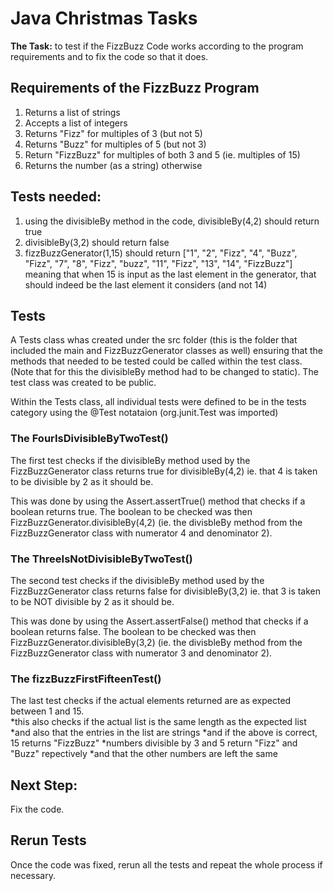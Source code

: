 # Java Christmas Tasks

**The Task:** to test if the FizzBuzz Code works according to the program requirements and to fix the code so that it does.

## Requirements of the FizzBuzz Program 

1. Returns a list of strings
2. Accepts a list of integers
3. Returns "Fizz" for multiples of 3 (but not 5)
4. Returns "Buzz" for multiples of 5 (but not 3)
5. Return "FizzBuzz" for multiples of both 3 and 5 (ie. multiples of 15)
6. Returns the number (as a string) otherwise


## Tests needed: 

1. using the divisibleBy method in the code, divisibleBy(4,2) should return true
2. divisibleBy(3,2) should return false
3. fizzBuzzGenerator(1,15) should return ["1", "2", "Fizz", "4", "Buzz", "Fizz", "7", "8", "Fizz", "buzz", "11", "Fizz", "13", "14", "FizzBuzz"] meaning that when 15 is input as the last element in the generator, that should indeed be the last element it considers (and not 14)

## Tests

A Tests class whas created under the src folder (this is the folder that included the main and FizzBuzzGenerator classes as well) ensuring that the methods that needed to be tested could be called within the test class.
(Note that for this the divisibleBy method had to be changed to static).
The test class was created to be public. 

Within the Tests class, all individual tests were defined to be in the tests category using the @Test notataion (org.junit.Test was imported)

### The FourIsDivisibleByTwoTest() 

The first test checks if the divisibleBy method used by the FizzBuzzGenerator class returns true for divisibleBy(4,2) ie. that 4 is taken to be divisible by 2 as it should be.

This was done by using the Assert.assertTrue() method that checks if a boolean returns true. 
The boolean to be checked was then FizzBuzzGenerator.divisibleBy(4,2) (ie. the divisbleBy method from the FizzBuzzGenerator class with numerator 4 and denominator 2). 

### The ThreeIsNotDivisibleByTwoTest() 

The second test checks if the divisibleBy method used by the FizzBuzzGenerator class returns false for divisibleBy(3,2) ie. that 3 is taken to be NOT divisible by 2 as it should be.

This was done by using the Assert.assertFalse() method that checks if a boolean returns false. 
The boolean to be checked was then FizzBuzzGenerator.divisibleBy(3,2) (ie. the divisbleBy method from the FizzBuzzGenerator class with numerator 3 and denominator 2). 

### The fizzBuzzFirstFifteenTest() 

The last test checks if the actual elements returned are as expected between 1 and 15.   
   *this also checks if the actual list is the same length as the expected list  
   *and also that the entries in the list are strings
   *and if the above is correct, 15 returns "FizzBuzz"
   *numbers divisible by 3 and 5 return "Fizz" and "Buzz" repectively
   *and that the other numbers are left the same
   


## Next Step: 

Fix the code. 


## Rerun Tests

Once the code was fixed, rerun all the tests and repeat the whole process if necessary. 




